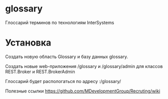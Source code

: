 glossary
========

Глоссарий терминов по технологиям InterSystems


Установка
========

Создать новую область Glossary и базу данных glossary.

Создать новые web-приложения /glossary и /glossary/admin для классов REST.Broker и REST.BrokerAdmin

Глоссарий будет распологаться по адресу :/glossary/

Полезные ссылки https://github.com/MDevelopmentGroup/Recruting/wiki
